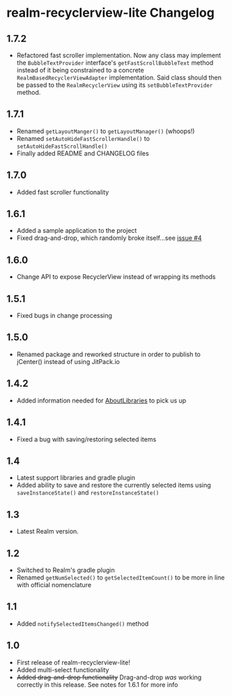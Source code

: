 # realm-recyclerview-lite Changelog

## 1.7.2
* Refactored fast scroller implementation. Now any class may implement the `BubbleTextProvider` interface's `getFastScrollBubbleText` method instead of it being constrained to a concrete `RealmBasedRecyclerViewAdapter` implementation. Said class should then be passed to the `RealmRecyclerView` using its `setBubbleTextProvider` method.

## 1.7.1
* Renamed `getLayoutManger()` to `getLayoutManager()` (whoops!)
* Renamed `setAutoHideFastScrollerHandle()` to `setAutoHideFastScrollHandle()`
* Finally added README and CHANGELOG files

## 1.7.0
* Added fast scroller functionality

## 1.6.1
* Added a sample application to the project
* Fixed drag-and-drop, which randomly broke itself...see [issue \#4](https://github.com/bkromhout/realm-recyclerview-lite/issues/4)

## 1.6.0
* Change API to expose RecyclerView instead of wrapping its methods

## 1.5.1
* Fixed bugs in change processing

## 1.5.0
* Renamed package and reworked structure in order to publish to jCenter() instead of using JitPack.io

## 1.4.2
* Added information needed for [AboutLibraries](https://github.com/mikepenz/AboutLibraries) to pick us up

## 1.4.1
* Fixed a bug with saving/restoring selected items

## 1.4
* Latest support libraries and gradle plugin
* Added ability to save and restore the currently selected items using `saveInstanceState()` and `restoreInstanceState()`

## 1.3
* Latest Realm version.

## 1.2
* Switched to Realm's gradle plugin
* Renamed `getNumSelected()` to `getSelectedItemCount()` to be more in line with official nomenclature

## 1.1
* Added `notifySelectedItemsChanged()` method

## 1.0
* First release of realm-recyclerview-lite!
* Added multi-select functionality
* ~~Added drag-and-drop functionality~~ Drag-and-drop *was* working correctly in this release. See notes for 1.6.1 for more info
